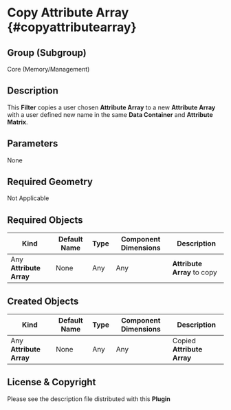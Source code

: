 Copy Attribute Array {#copyattributearray}
=============

## Group (Subgroup) ##

Core (Memory/Management)

## Description ##

This **Filter** copies a user chosen **Attribute Array** to a new **Attribute Array** with a user defined new name in the same **Data Container** and **Attribute Matrix**.

## Parameters ##

None

## Required Geometry ##

Not Applicable

## Required Objects ##

| Kind | Default Name | Type | Component Dimensions | Description |
|------|--------------|------|----------------------|-------------|
| Any **Attribute Array** | None | Any | Any | **Attribute Array** to copy |


## Created Objects ##

| Kind | Default Name | Type | Component Dimensions | Description |
|------|--------------|-------------|---------|----------------|
| Any **Attribute Array** | None | Any | Any | Copied **Attribute Array** |


## License & Copyright ##

Please see the description file distributed with this **Plugin**



